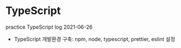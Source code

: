 # TypeScript
practice TypeScript log
2021-06-26
- TypeScript 개발환경 구축: npm, node, typescript, prettier, eslint 설정
